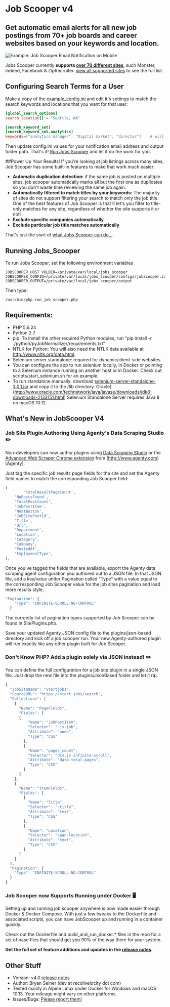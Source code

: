 # Job Scooper v4
## Get automatic email alerts for all new job postings from 70+ job boards and career websites based on your keywords and location.

![Example: Job Scooper Email Notification on Mobile](http://www.bryanselner.com/www-root-wpblog/wp-content/uploads/2014/07/JobScooperResultEmailMobile-250pxw.png "Example: Job Scooper Email Notification on Mobile")

Jobs Scooper currently **supports [over 70 different sites](../../wiki/Job-Sites-Supported-by-Jobs-Scooper)**, such Monster, Indeed, Facebook & ZipRecruiter.  [view all supported sites](../../wiki/Job-Sites-Supported-by-Jobs-Scooper) to see the full list.

## Configuring Search Terms for a User
Make a copy of the [example_config.ini](examples/example_config.ini) and edit it's settings to match the search keywords and locations that you want for that user:
```INI
[global_search_options]
search_location[] = "Seattle, WA"

[search_keyword_set]
[search_keyword_set.analytics]
keywords=["analytics manager", "Digital market", "director"]   ;# will pick up analytics manager and senior/sr analytics manager

```

Then update config.ini values for your notification email address and output folder path.  That's it!  [Run Jobs Scooper](../wiki/Running-Jobs-Scooper) and let it do the work for you.

##Power Up Your Results!
If you're looking at job listings across many sites, Job Scooper has some built-in features to make that work much easier:
* **Automatic duplication detection:**  if the same job is posted on multiple sites, job scooper automatically marks all but the first one as duplicates so you don't waste time reviewing the same job again.
* **Automatically filtered to match titles by your keywords:**  The majority of sites do not support filtering your search to match only the job title.  One of the best features of Job Scooper is that it let's you filter to title-only matches for any site, regardless of whether the site supports it or not!
* **Exclude specific companies automatically**
* **Exclude particular job title matches automatically**

That's just the start of [what Jobs Scooper can do...](../../wiki).

## Running Jobs_Scooper
To run Jobs Scooper, set the following environment variables
```
JOBSCOOPER_HOST_VOLDIR=/private/var/local/jobs_scooper
JOBSCOOPER_CONFIG=/private/var/local/jobs_scooper/configs/jobscooper.ini
JOBSCOOPER_OUTPUT=/private/var/local/jobs_scooper/output
```


Then type:
```
/usr/bin/php run_job_scooper.php
```

## Requirements: 
* PHP 5.6.24 
* Python 2.7
* pip:  To install the other required Python modules, run "pip install -r ./python/pyJobNormalizer/requirements.txt"
* NTLK for Python:  You will also need the NTLK data available at http://www.nltk.org/data.html.
* Selenium server standalone:  required for dynamic/client-side websites.    
 * You can configure the app to run selenium locally, in Docker or pointing to a Selenium instance running on another host or in Docker.  Check out scripts/start_selenium.sh for an example. 
 * To run standalone manually:  download [selenium-server-standalone-3.0.1.jar](http://selenium-release.storage.googleapis.com/index.html?path=3.0.1) and copy it to the /lib directory. Oracle](http://www.oracle.com/technetwork/java/javase/downloads/jdk8-downloads-2133151.html)  Selenium Standalone Server requires Java 8 on macOS 10.12. 


## What's New in JobScooper V4
### Job Site Plugin Authoring Using Agenty's Data Scraping Studio  ✏️ 
Non-developers can now author plugins using [Data Scraping Studio](https://www.agenty.com/data-extraction-software.aspx) or the [Advanced Web Scraper Chrome extension](https://chrome.google.com/webstore/detail/agenty-advanced-web-scrap/gpolcofcjjiooogejfbaamdgmgfehgff?hl=en-US) from (http://www.agenty.com)[Agenty].  

Just tag the specific job results page fields for the site and set the Agenty field names to match the corresponding Job Scooper field: 
```php
(
        'TotalResultPageCount',
	'NoPostsFound',
	'TotalPostCount',
	'JobPostItem',
	'NextButton',
	'JobSitePostId',
	'Title',
	'Url',
	'Department',
	'Location',
	'Category',
	'Company',
	'PostedAt',
	'EmploymentType',
);
```

Once you've tagged the fields that are available, export the Agenty data scraping agent configuration you authored out to a JSON file.  In that JSON file, add a key/value under Pagination called "Type" with a value equal to the corresponding Job Scooper value for the job sites pagination and load more results style.

```javascript
"Pagination": {
    "Type": "INFINITE-SCROLL-NO-CONTROL"
  }
```

The currently list of pagination types supported by Job Scooper can be found in SitePlugins.php. 

Save your updated Agenty JSON config file to the plugins/json-based directory and kick off a job scooper run.  Your new Agenty-authored plugin will run exactly like any other plugin built for Job Scooper. 

### Don't Know PHP?  Add a plugin solely via JSON instead!  ✏️ 
You can define the full configuration for a job site plugin in a single JSON file.  Just drop the new file into the plugins/JsonBased folder and let it rip.  

```javascript
{
  "JobSiteName": "Startjobs",
  "SourceURL": "https://start.jobs/search",
  "Collections": [
    {
      "Name": "PageFields",
      "Fields": [
      {
          "Name": "JobPostItem",
          "Selector": ".js-job",
          "Attribute": "node",
          "Type": "CSS"
        },
        {
          "Name": "pages_count",
          "Selector": "div.js-infinite-scroll",
          "Attribute": "data-total-pages",
          "Type": "CSS"
        }
      ]
    },
    {
      "Name": "ItemFields",
      "Fields": [
        {
          "Name": "Title",
          "Selector": ".title",
          "Attribute": "text",
          "Type": "CSS"
        },
        {
          "Name": "Location",
          "Selector": "span.location",
          "Attribute": "text",
          "Type": "CSS"
        }
      }
    }
  ],
  "Pagination": {
    "Type": "INFINITE-SCROLL-NO-CONTROL"
  }
}
```

### Job Scooper now Supports Running under Docker 🖥 
Setting up and running job scooper anywhere is now made easier through Docker & Docker Compose.  With just a few tweaks to the Dockerfile and associated scripts, you can have JobScooper up and running in a container quickly.

Check out the Dockerfile and build_and_run_docker.* files in the repo for a set of base files that should get you 90% of the way there for your system.

**Get the full set of feature additions and updates in the [release notes](../../releases).**

## Other Stuff
* Version:  v4.0 [release notes](../../releases)
* Author:  Bryan Selner (dev at recoilvelocity dot com)
* Tested mainly in Alpine Linux under Docker for Windows and macOS 10.13.  Your mileage might vary on other platforms.
* Issues/Bugs:  [Please report them!](../../issues)
